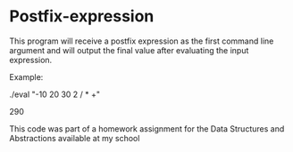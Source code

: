 ﻿# Postfix-expression
This program will receive a postfix expression as the first command line argument and will output the final value after evaluating the input expression.

Example:

./eval "-10 20 30 2 / * +"

290

This code was part of a homework assignment for the Data Structures and Abstractions available at my school
